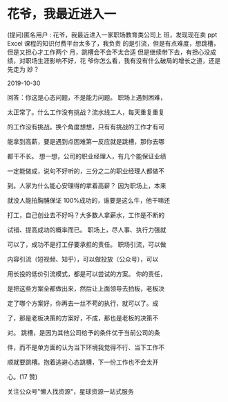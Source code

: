 # 花爷，我最近进入一

(提问)匿名用户 : 花爷，我最近进入一家职场教育类公司上 班，发现现在卖 ppt Excel 课程的知识付费平台太多了，我负责 的是引流，但是有点难度，想跳槽，但是又担心才工作两个 月，跳槽会不会不太合适 但是继续带下去，有担心没成绩，对职场生涯影响不好，花 爷你怎么看，我有没有什么破局的增长之道，还是先走为 妙？

2019-10-30

回答：你这是心态问题，不是能力问题。 职场上遇到困难，

太正常了。什么工作没有挑战？流水线工人，每天重复重复

的工作没有挑战。换个角度想想，只有有挑战的工作才有可

能拿到高薪，要是遇到点困难第一反应就是跳槽，那你去哪

都干不长。 想一想，公司的职业经理人，有几个能保证业绩

一定能做成，说句不好听的，三分之二的职业经理人都做不

到。人家为什么能心安理得的拿着高薪？ 因为职场上，本来

就没人能拍胸脯保证 100%成功的，谁要是这么牛，他干嘛还

打工，自己创业去不好吗？大多数人拿薪水，工作是不断的

试错、提高成功的概率而已。 职场上，尽人事、执行力强就

可以了，成功不是打工仔要承担的责任。 职场引流，可以做

内容引流（短视频、知乎），可以做投放（公众号），可以

用长投的低价引流模式，都是可以尝试的方案。 你的责任，

是把这些方案全都做出来，然后让上面领导去拍板，老板决

定了哪个方案好，你再去一丝不苟的执行，就可以了。成

了，那是老板决策的方案好，不成，那也是老板的决策不

对。 跳槽，是因为其他公司给予的条件优于当前公司的条

件，而不是单方面的认为当下环境我觉得不行、当下工作不

顺就要跳槽。抱着逃避心态跳槽，下一份工作也不会太开

心。(17 赞)

关注公众号"懒人找资源"，星球资源一站式服务